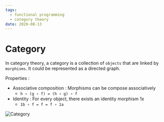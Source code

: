 ```yaml
---
tags:
  - functional programming
  - category theory
date: 2020-08-13
---
```


# Category

In category theory, a category is a collection of `objects` that are linked by `morphisms`. It could be represented as a directed graph.

Properties :

- Associative composition : Morphisms can be compose associatively
  - `h ∘ (g ∘ f) = (h ∘ g) ∘ f`
- Identity : For every object, there exists an identity morphism 1x
  - `1b ∘ f = f = f ∘ 1a`

![Category](https://upload.wikimedia.org/wikipedia/commons/f/ff/Category_SVG.svg)
